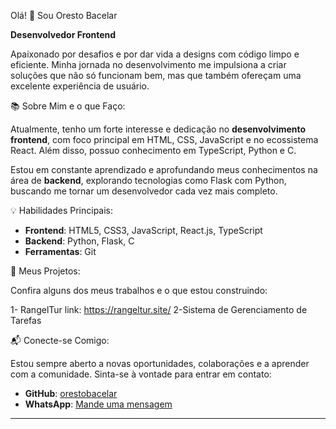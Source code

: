 Olá! 👋 Sou Oresto Bacelar

**Desenvolvedor Frontend**

Apaixonado por desafios e por dar vida a designs com código limpo e eficiente. Minha jornada no desenvolvimento me impulsiona a criar soluções que não só funcionam bem, mas que também ofereçam uma excelente experiência de usuário.

📚 Sobre Mim e o que Faço:

Atualmente, tenho um forte interesse e dedicação no **desenvolvimento frontend**, com foco principal em HTML, CSS, JavaScript e no ecossistema React. Além disso, possuo conhecimento em TypeScript, Python e C.

Estou em constante aprendizado e aprofundando meus conhecimentos na área de **backend**, explorando tecnologias como Flask com Python, buscando me tornar um desenvolvedor cada vez mais completo.

💡 Habilidades Principais:

* **Frontend**: HTML5, CSS3, JavaScript, React.js, TypeScript
* **Backend**: Python, Flask, C
* **Ferramentas**: Git

🚀 Meus Projetos:

Confira alguns dos meus trabalhos e o que estou construindo:

1- RangelTur
link: https://rangeltur.site/
2-Sistema de Gerenciamento de Tarefas

📬 Conecte-se Comigo:

Estou sempre aberto a novas oportunidades, colaborações e a aprender com a comunidade. Sinta-se à vontade para entrar em contato:

* **GitHub**: [orestobacelar](https://github.com/orestobacelar)
* **WhatsApp**: [Mande uma mensagem](https://wa.me/5586994250444)

---
